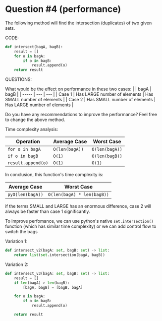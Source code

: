 # Question #4 (performance)

The following method will find the intersection (duplicates) of two given sets.

CODE:

```py
def intersect(bagA, bagB):
    result = []
    for o in bagA:
        if o in bagB:
            result.append(o)
    return result
```

QUESTIONS:

What would be the effect on performance in these two cases:
| | bagA | bagB |
| ----- | --- | --- |
| Case 1 | Has LARGE number of elements | Has SMALL number of elements |
| Case 2 | Has SMALL number of elements | Has LARGE number of elements |

Do you have any recommendations to improve the performance? Feel free to change the above method.

Time complexity analysis:

| Operation          | Average Case   | Worst Case     |
| ------------------ | -------------- | -------------- |
| `for o in bagA`    | `O(len(bagA))` | `O(len(bagA))` |
| `if o in bagB`     | `O(1)`         | `O(len(bagB))` |
| `result.append(o)` | `O(1)`         | `O(1)`         |

In conclusion, this function's time complexity is:

| Average Case     | Worst Case                 |
| ---------------- | -------------------------- |
| `pyO(len(bagA))` | `O(len(bagA) * len(bagB))` |

if the terms SMALL and LARGE has an enormous difference, case 2 will always be faster than case 1 significantly.

To improve perfomance, we can use python's native `set.intersection()` function (which has similar time complexity) or we can add control flow to switch the bags

Variation 1:

```py
def intersect_v2(bagA: set, bagB: set) -> list:
    return list(set.intersection(bagA, bagB))
```

Variation 2:

```py
def intersect_v3(bagA: set, bagB: set) -> list:
    result = []
    if len(bagA) > len(bagB):
        [bagA, bagB] = [bagB, bagA]

    for o in bagA:
        if o in bagB:
            result.append(o)

    return result
```
